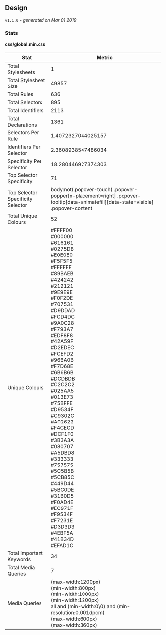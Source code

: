 ## Design
`v1.1.0` - *generated on Mar 01 2019*
### Stats
#### css/global.min.css
|Stat|Metric|
|---|---|
|Total Stylesheets|1|
|Total Stylesheet Size|49857|
|Total Rules|636|
|Total Selectors|895|
|Total Identifiers|2113|
|Total Declarations|1361|
|Selectors Per Rule|1.4072327044025157|
|Identifiers Per Selector|2.3608938547486034|
|Specificity Per Selector|18.280446927374303|
|Top Selector Specificity|71|
|Top Selector Specificity Selector|body:not(.popover-touch) .popover-popper[x-placement=right] .popover-tooltip[data-animatefill][data-state=visible] .popover-content|
|Total Unique Colours|52|
|Unique Colours|#FFFF00<br/>#000000<br/>#616161<br/>#0275D8<br/>#E0E0E0<br/>#F5F5F5<br/>#FFFFFF<br/>#89BAEB<br/>#424242<br/>#212121<br/>#9E9E9E<br/>#F0F2DE<br/>#707531<br/>#D9DDAD<br/>#FCD4DC<br/>#9A0C28<br/>#F793A7<br/>#EDF8F8<br/>#42A59F<br/>#D2EDEC<br/>#FCEFD2<br/>#966A0B<br/>#F7D68E<br/>#6B6B6B<br/>#DCDBDB<br/>#C2C2C2<br/>#025AA5<br/>#013E73<br/>#75BFFE<br/>#D9534F<br/>#C9302C<br/>#A02622<br/>#F4CECD<br/>#DCF1F0<br/>#3B3A3A<br/>#080707<br/>#A5DBD8<br/>#333333<br/>#757575<br/>#5C5B5B<br/>#5CB85C<br/>#449D44<br/>#5BC0DE<br/>#31B0D5<br/>#F0AD4E<br/>#EC971F<br/>#F9534F<br/>#F7231E<br/>#D3D3D3<br/>#4EBF5A<br/>#41B34D<br/>#EFAD1C|
|Total Important Keywords|34|
|Total Media Queries|7|
|Media Queries|(max-width:1200px)<br/>(min-width:800px)<br/>(min-width:1000px)<br/>(min-width:1200px)<br/>all and (min-width:0\0) and (min-resolution:0.001dpcm)<br/>(max-width:600px)<br/>(max-width:360px)|